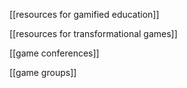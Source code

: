 [[resources for gamified education]]

[[resources for transformational games]]

[[game conferences]]

[[game groups]]
